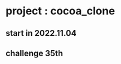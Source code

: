 <h1>project : cocoa_clone</h1>
<h2><div>start in 2022.11.04</div></h2>
<h2><div>challenge 35th</div></h2>
